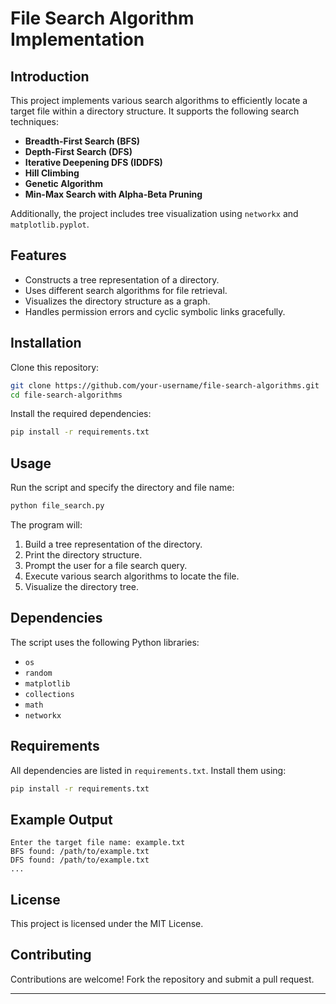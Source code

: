 # File Search Algorithm Implementation

## Introduction
This project implements various search algorithms to efficiently locate a target file within a directory structure. It supports the following search techniques:

- **Breadth-First Search (BFS)**
- **Depth-First Search (DFS)**
- **Iterative Deepening DFS (IDDFS)**
- **Hill Climbing**
- **Genetic Algorithm**
- **Min-Max Search with Alpha-Beta Pruning**

Additionally, the project includes tree visualization using `networkx` and `matplotlib.pyplot`.

## Features
- Constructs a tree representation of a directory.
- Uses different search algorithms for file retrieval.
- Visualizes the directory structure as a graph.
- Handles permission errors and cyclic symbolic links gracefully.

## Installation
Clone this repository:
```sh
git clone https://github.com/your-username/file-search-algorithms.git
cd file-search-algorithms
```

Install the required dependencies:
```sh
pip install -r requirements.txt
```

## Usage
Run the script and specify the directory and file name:
```sh
python file_search.py
```
The program will:
1. Build a tree representation of the directory.
2. Print the directory structure.
3. Prompt the user for a file search query.
4. Execute various search algorithms to locate the file.
5. Visualize the directory tree.

## Dependencies
The script uses the following Python libraries:
- `os`
- `random`
- `matplotlib`
- `collections`
- `math`
- `networkx`

## Requirements
All dependencies are listed in `requirements.txt`. Install them using:
```sh
pip install -r requirements.txt
```

## Example Output
```
Enter the target file name: example.txt
BFS found: /path/to/example.txt
DFS found: /path/to/example.txt
...
```

## License
This project is licensed under the MIT License.

## Contributing
Contributions are welcome! Fork the repository and submit a pull request.

---



